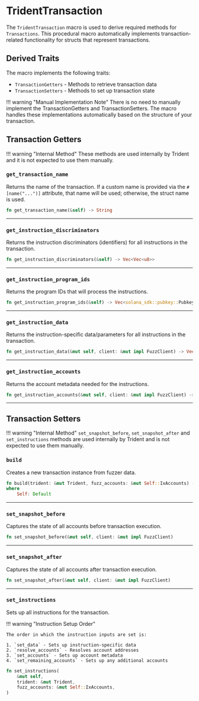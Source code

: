 # TridentTransaction

The `TridentTransaction` macro is used to derive required methods for `Transactions`. This procedural macro automatically implements transaction-related functionality for structs that represent transactions.







## Derived Traits

The macro implements the following traits:

- `TransactionGetters` - Methods to retrieve transaction data
- `TransactionSetters` - Methods to set up transaction state

!!! warning "Manual Implementation Note"
    There is no need to manually implement the TransactionGetters and TransactionSetters. The macro handles these implementations automatically based on the structure of your transaction.


## Transaction Getters

!!! warning "Internal Method"
    These methods are used internally by Trident and it is not expected to use them manually.

### `get_transaction_name`

Returns the name of the transaction. If a custom name is provided via the `#[name("...")]` attribute, that name will be used; otherwise, the struct name is used.

```rust
fn get_transaction_name(&self) -> String
```

---

### `get_instruction_discriminators`

Returns the instruction discriminators (identifiers) for all instructions in the transaction.

```rust
fn get_instruction_discriminators(&self) -> Vec<Vec<u8>>
```

---

### `get_instruction_program_ids`

Returns the program IDs that will process the instructions.

```rust
fn get_instruction_program_ids(&self) -> Vec<solana_sdk::pubkey::Pubkey>
```

---

### `get_instruction_data`

Returns the instruction-specific data/parameters for all instructions in the transaction.

```rust
fn get_instruction_data(&mut self, client: &mut impl FuzzClient) -> Vec<Vec<u8>>
```

---

### `get_instruction_accounts`

Returns the account metadata needed for the instructions.

```rust
fn get_instruction_accounts(&mut self, client: &mut impl FuzzClient) -> Vec<Vec<AccountMeta>>
```

---

## Transaction Setters

!!! warning "Internal Method"
    `set_snapshot_before`, `set_snapshot_after` and `set_instructions` methods are used internally by Trident and is not expected to use them manually.

### `build`

Creates a new transaction instance from fuzzer data.

```rust
fn build(trident: &mut Trident, fuzz_accounts: &mut Self::IxAccounts) -> Self
where
    Self: Default
```

---

### `set_snapshot_before`

Captures the state of all accounts before transaction execution.

```rust
fn set_snapshot_before(&mut self, client: &mut impl FuzzClient)
```

---

### `set_snapshot_after`

Captures the state of all accounts after transaction execution.

```rust
fn set_snapshot_after(&mut self, client: &mut impl FuzzClient)
```

---

### `set_instructions`

Sets up all instructions for the transaction.

!!! warning "Instruction Setup Order"

    The order in which the instruction inputs are set is:

    1. `set_data` - Sets up instruction-specific data
    2. `resolve_accounts` - Resolves account addresses
    3. `set_accounts` - Sets up account metadata
    4. `set_remaining_accounts` - Sets up any additional accounts

```rust
fn set_instructions(
    &mut self,
    trident: &mut Trident,
    fuzz_accounts: &mut Self::IxAccounts,
)
```